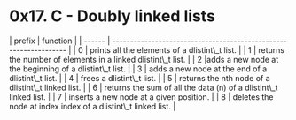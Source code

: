 <h1>0x17. C - Doubly linked lists</h1>
| prefix | function                                                          |
| ------ | ----------------------------------------------------------------- |
|   0    | prints all the elements of a dlistint\_t list.                    |
|   1    | returns the number of elements in a linked dlistint\_t list.      |
|   2    |adds a new node at the beginning of a dlistint\_t list.            |
|   3    | adds a new node at the end of a dlistint\_t list.                 |
|   4    | frees a dlistint\_t list.                                         |
|   5    | returns the nth node of a dlistint\_t linked list.                |
|   6    | returns the sum of all the data (n) of a dlistint\_t linked list. |
|   7    | inserts a new node at a given position.                           |
|   8    | deletes the node at index index of a dlistint\_t linked list.     |
